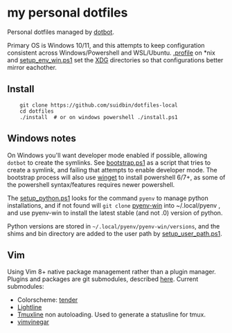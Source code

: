 # my personal dotfiles

Personal dotfiles managed by [dotbot](https://github.com/anishathalye/dotbot).

Primary OS is Windows 10/11, and this attempts to keep configuration consistent
across Windows/Powershell and WSL/Ubuntu. [.profile](shell/profile) on *nix and
[setup_env_win.ps1](setup_env_win.ps1) set the
[XDG](https://wiki.archlinux.org/title/XDG_Base_Directory) directories so that
configurations better mirror eachother.

## Install

```shell
    git clone https://github.com/suidbin/dotfiles-local
    cd dotfiles
    ./install  # or on windows powershell ./install.ps1
```

## Windows notes

On Windows you'll want developer mode enabled if possible, allowing `dotbot` to
create the symlinks.  See [bootstrap.ps1](bootstrap.ps1) as a script that tries
to create a symlink, and failing that attempts to enable developer mode.  The
bootstrap process will also use [winget](https://github.com/microsoft/winget-cli)
to install powershell 6/7+, as some of the powershell syntax/features requires
newer powershell.

The [setup_python.ps1](setup_python.ps1) looks for the command `pyenv` to manage
python installations, and if not found will `git clone` 
[pyenv-win]( https://github.com/pyenv-win/pyenv-win) into ~/.local/pyenv
, and use pyenv-win to install the latest stable (and not .0) version of python.

Python versions are stored in `~/.local/pyenv/pyenv-win/versions`, and the shims
and bin directory are added to the user path by
[setup_user_path.ps1](setup_user_path.ps1).

## Vim

Using Vim 8+ native package management rather than a plugin manager. Plugins
and packages are git submodules, described [here](vim/README.md).  Current
submodules:

 * Colorscheme: [tender](https://github.com/jacoborus/tender.vim)
 * [Lightline](https://github.com/itchyny/lightline.vim)
 * [Tmuxline](https://github.com/edkolev/tmuxline.vim) non autoloading. Used to
   generate a statusline for tmux.
 * [vimvinegar](https://github.com/tpope/vim-vinegar)

